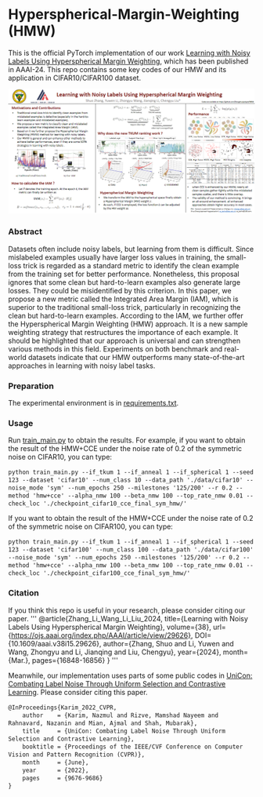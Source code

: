 # Hyperspherical-Margin-Weighting (HMW)
This is the official PyTorch implementation of our work [Learning with Noisy Labels Using Hyperspherical Margin Weighting](https://ojs.aaai.org/index.php/AAAI/article/view/29626), which has been published in AAAI-24. This repo contains some key codes of our HMW and its application in CIFAR10/CIFAR100 dataset.<br>
<div align=center>
<img width="800" src="https://github.com/Zhangshuojackpot/HMW/blob/main/4766.png"/>
</div>

### Abstract
Datasets often include noisy labels, but learning from them is difficult. Since mislabeled examples usually have larger loss values in training, the small-loss trick is regarded as a standard metric to identify the clean example from the training set for better performance. Nonetheless, this proposal ignores that some clean but hard-to-learn examples also generate large losses. They could be misidentified by this criterion. In this paper, we propose a new metric called the Integrated Area Margin (IAM), which is superior to the traditional small-loss trick, particularly in recognizing the clean but hard-to-learn examples. According to the IAM, we further offer the Hyperspherical Margin Weighting (HMW) approach. It is a new sample weighting strategy that restructures the importance of each example. It should be highlighted that our approach is universal and can strengthen various methods in this field. Experiments on both benchmark and real-world datasets indicate that our HMW outperforms many state-of-the-art approaches in learning with noisy label tasks.

### Preparation
The experimental environment is in [requirements.txt](https://github.com/Zhangshuojackpot/HMW/blob/main/requirements.txt).<br>

### Usage
Run [train_main.py](https://github.com/Zhangshuojackpot/HMW/blob/main/HMW_upload/train_main.py) to obtain the results. For example, if you want to obtain the result of the HMW+CCE under the noise rate of 0.2 of the symmetric noise on CIFAR10, you can type:<br>
```
python train_main.py --if_tkum 1 --if_anneal 1 --if_spherical 1 --seed 123 --dataset 'cifar10' --num_class 10 --data_path './data/cifar10' --noise_mode 'sym' --num_epochs 250 --milestones '125/200' --r 0.2 --method 'hmw+cce' --alpha_nmw 100 --beta_nmw 100 --top_rate_nmw 0.01 --check_loc './checkpoint_cifar10_cce_final_sym_hmw/'

```

If you want to obtain the result of the HMW+CCE under the noise rate of 0.2 of the symmetric noise on CIFAR100, you can type:<br>
```
python train_main.py --if_tkum 1 --if_anneal 1 --if_spherical 1 --seed 123 --dataset 'cifar100' --num_class 100 --data_path './data/cifar100' --noise_mode 'sym' --num_epochs 250 --milestones '125/200' --r 0.2 --method 'hmw+cce' --alpha_nmw 100 --beta_nmw 100 --top_rate_nmw 0.01 --check_loc './checkpoint_cifar100_cce_final_sym_hmw/'

```

### Citation
If you think this repo is useful in your research, please consider citing our paper.
'''
@article{Zhang_Li_Wang_Li_Liu_2024, 
title={Learning with Noisy Labels Using Hyperspherical Margin Weighting}, 
volume={38}, url={https://ojs.aaai.org/index.php/AAAI/article/view/29626}, 
DOI={10.1609/aaai.v38i15.29626}, 
author={Zhang, Shuo and Li, Yuwen and Wang, Zhongyu and Li, Jianqing and Liu, Chengyu}, 
year={2024}, 
month={Mar.}, 
pages={16848-16856} 
}
'''

Meanwhile, our implementation uses parts of some public codes in [UniCon: Combating Label Noise Through Uniform Selection and Contrastive Learning](https://openaccess.thecvf.com/content/CVPR2022/html/Karim_UniCon_Combating_Label_Noise_Through_Uniform_Selection_and_Contrastive_Learning_CVPR_2022_paper.html). Please consider citing this paper.
```
@InProceedings{Karim_2022_CVPR,
    author    = {Karim, Nazmul and Rizve, Mamshad Nayeem and Rahnavard, Nazanin and Mian, Ajmal and Shah, Mubarak},
    title     = {UniCon: Combating Label Noise Through Uniform Selection and Contrastive Learning},
    booktitle = {Proceedings of the IEEE/CVF Conference on Computer Vision and Pattern Recognition (CVPR)},
    month     = {June},
    year      = {2022},
    pages     = {9676-9686}
}
```
